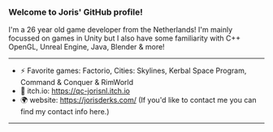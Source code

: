 ### Welcome to Joris' GitHub profile!
I'm a 26 year old game developer from the Netherlands!
I'm mainly focussed on games in Unity but I also have some familiarity with C++ OpenGL, Unreal Engine, Java, Blender & more!

---

- ⚡ Favorite games: Factorio, Cities: Skylines, Kerbal Space Program, Command & Conquer & RimWorld
- 🏪 itch.io: https://qc-jorisnl.itch.io
- 🌍 website: https://jorisderks.com/ (If you'd like to contact me you can find my contact info here.)

---
